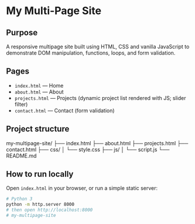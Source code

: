 # My Multi-Page Site

## Purpose
A responsive multipage site built using HTML, CSS and vanilla JavaScript to demonstrate DOM manipulation, functions, loops, and form validation.

## Pages
- `index.html` — Home
- `about.html` — About
- `projects.html` — Projects (dynamic project list rendered with JS; slider filter)
- `contact.html` — Contact (form validation)

## Project structure
my-multipage-site/
├── index.html
├── about.html
├── projects.html
├── contact.html
├── css/
│ └── style.css
├── js/
│ └── script.js
└── README.md


## How to run locally
Open `index.html` in your browser, or run a simple static server:

```bash
# Python 3
python -m http.server 8000
# then open http://localhost:8000
#   m y - m u l t i p a g e - s i t e  
 